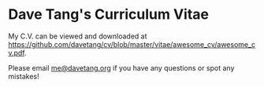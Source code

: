 # Dave Tang's Curriculum Vitae

My C.V. can be viewed and downloaded at <https://github.com/davetang/cv/blob/master/vitae/awesome_cv/awesome_cv.pdf>.

Please email me@davetang.org if you have any questions or spot any mistakes!
